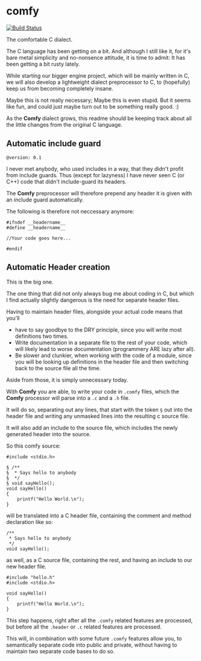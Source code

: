# comfy

[![Build Status](https://travis-ci.org/dragons-and-bytecode/comfy.svg?branch=master)](https://travis-ci.org/dragons-and-bytecode/comfy)

The comfortable C dialect.

The C language has been getting on a bit. And although I still like it, for
it's bare metal simplicity and no-nonsence attitude, it is time to admit: It
has been getting a bit rusty lately.

While starting our bigger engine project, which will be mainly written in C, we
will also develop a lightweight dialect preprocessor to C, to (hopefully) keep
us from becoming completely insane.

Maybe this is not really necessary; Maybe this is even stupid. But it seems
like fun, and could just maybe turn out to be something really good. :)

As the **Comfy** dialect grows, this readme should be keeping track about all
the little changes from the original C language.


## Automatic include guard

    @version: 0.1

I never met anybody, who used includes in a way, that they didn't profit from
include guards. Thus (except for lazyness) I have never seen C (or C++) code
that didn't include-guard its headers.

The **Comfy** preprocessor will therefore prepend any header it is given with
an include guard automatically.

The following is therefore not neccessary anymore:

    #ifndef __headername__
    #define __headername__

    //Your code goes here...

    #endif


## Automatic Header creation

This is the big one.

The one thing that did not only always bug me about coding in C, but which I find actually slightly dangerous is the need for separate header files.

Having to maintain header files, alongside your actual code means that you'll

 * have to say goodbye to the DRY principle, since you will write most
   definitions two times.
 * Write documentation in a separate file to the rest of your code, which will
   likely lead to worse documentation (programmery ARE lazy after all).
 * Be slower and clunkier, when working with the code of a module, since you
   will be looking up definitions in the header file and then switching back to
   the source file all the time.

Aside from those, it is simply unnecessary today.

With **Comfy** you are able, to write your code in ```.comfy``` files, which
the **Comfy** processor will parse into a ```.c``` and a ```.h``` file.

It will do so, separating out any lines, that start with the token ```§``` out
into the header file and writing any unmasked lines into the resulting c source
file.

It will also add an include to the source file, which includes the newly
generated header into the source.

So this comfy source:

    #include <stdio.h>

    § /**
    §  * Says hello to anybody
    §  */
    § void sayHello();
    void sayHello()
    {
        printf("Hello World.\n");
    }

will be translated into a C header file, containing the comment and method
declaration like so:

    /**
     * Says hello to anybody
     */
    void sayHello();

as well, as a C source file, containing the rest, and having an include to our
new header file.

    #include "hello.h"
    #include <stdio.h>

    void sayHello()
    {
        printf("Hello World.\n");
    }

This step happens, right after all the ```.comfy``` related features are
processed, but before all the ```.header``` or ```.c``` related features are
processed.

This will, in combination with some future ```.comfy``` features allow you,
to semantically separate code into public and private, without having to
maintain two separate code bases to do so.
